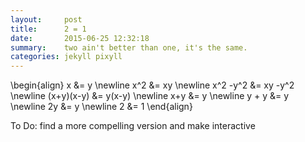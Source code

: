 ```yaml
---
layout:     post
title:      2 = 1
date:       2015-06-25 12:32:18
summary:    two ain't better than one, it's the same.
categories: jekyll pixyll
---
```

<!-- mathjax for math stuff -->

<script type="text/javascript"
  src="https://cdn.mathjax.org/mathjax/latest/MathJax.js?config=TeX-AMS-MML_HTMLorMML">
</script>

<!--end of mathjax -->

\begin{align}
x &= y \newline
x^2 &= xy  \newline
x^2 -y^2 &= xy -y^2 \newline
(x+y)(x-y) &= y(x-y) \newline
x+y &= y \newline
y + y &= y \newline
2y &= y \newline
2 &= 1
\end{align}

To Do: find a more compelling version and make interactive 
